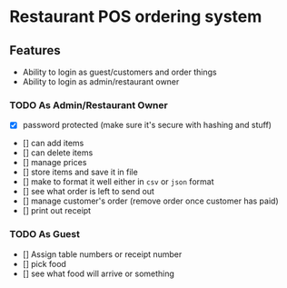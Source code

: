 # Restaurant POS ordering system

## Features

- Ability to login as guest/customers and order things
- Ability to login as admin/restaurant owner

### TODO As Admin/Restaurant Owner

- [x] password protected (make sure it's secure with hashing and stuff)
- [] can add items
- [] can delete items
- [] manage prices
- [] store items and save it in file
- [] make to format it well either in `csv` or `json` format
- [] see what order is left to send out
- [] manage customer's order (remove order once customer has paid)
- [] print out receipt

### TODO As Guest

- [] Assign table numbers or receipt number
- [] pick food
- [] see what food will arrive or something
